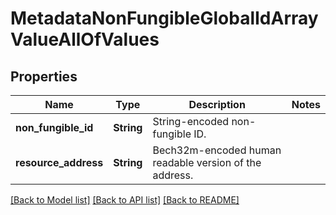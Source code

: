 # MetadataNonFungibleGlobalIdArrayValueAllOfValues

## Properties

Name | Type | Description | Notes
------------ | ------------- | ------------- | -------------
**non_fungible_id** | **String** | String-encoded non-fungible ID. | 
**resource_address** | **String** | Bech32m-encoded human readable version of the address. | 

[[Back to Model list]](../README.md#documentation-for-models) [[Back to API list]](../README.md#documentation-for-api-endpoints) [[Back to README]](../README.md)


